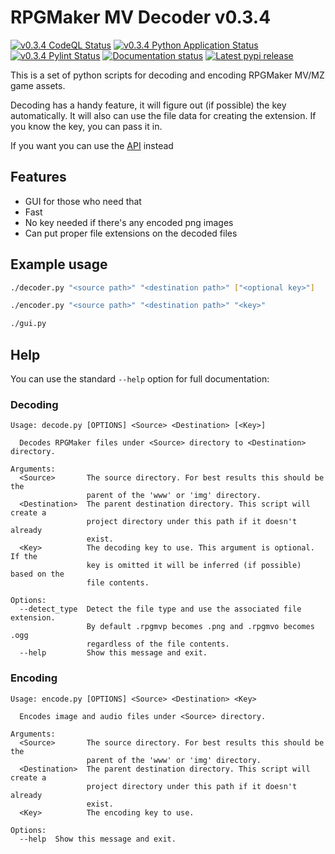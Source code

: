 # RPGMaker MV Decoder v0.3.4

[![v0.3.4 CodeQL Status](https://img.shields.io/github/workflow/status/kins-dev/rpgmaker_mv_decoder/CodeQL/v0.3.4?label=v0.3.4%20CodeQL&logo=GitHub)](https://github.com/kins-dev/rpgmaker_mv_decoder/actions/workflows/codeql-analysis.yml) [![v0.3.4 Python Application Status](https://img.shields.io/github/workflow/status/kins-dev/rpgmaker_mv_decoder/Python%20application/v0.3.4?label=v0.3.4%20Python%20application&logo=GitHub)](https://github.com/kins-dev/rpgmaker_mv_decoder/actions/workflows/python-app.yml) [![v0.3.4 Pylint Status](https://img.shields.io/github/workflow/status/kins-dev/rpgmaker_mv_decoder/Upload%20Python%20Package/v0.3.4?label=v0.3.4%20Upload%20Python%20Package&logo=GitHub)](https://github.com/kins-dev/rpgmaker_mv_decoder/actions/workflows/python-publish.yml) [![Documentation status](https://img.shields.io/readthedocs/rpgmaker_mv_decoder/v0.3.4?label=v0.3.4%20Documentation&logo=readthedocs)](https://rpgmaker-mv-decoder.readthedocs.io/en/v0.3.4/)
[![Latest pypi release](https://img.shields.io/pypi/v/rpgmaker_mv_decoder?label=Latest%20pypi%20release&logo=pypi&color=blue)](https://pypi.python.org/pypi/rpgmaker_mv_decoder)

This is a set of python scripts for decoding and encoding RPGMaker MV/MZ game assets.

Decoding has a handy feature, it will figure out (if possible) the key automatically.
It will also can use the file data for creating the extension.
If you know the key, you can pass it in.

If you want you can use the [API](https://rpgmaker-mv-decoder.readthedocs.io) instead

## Features

- GUI for those who need that
- Fast
- No key needed if there's any encoded png images
- Can put proper file extensions on the decoded files

## Example usage

```bash
./decoder.py "<source path>" "<destination path>" ["<optional key>"]
```

```bash
./encoder.py "<source path>" "<destination path>" "<key>"
```

```bash
./gui.py
```

## Help

You can use the standard `--help` option for full documentation:

### Decoding

```plain
Usage: decode.py [OPTIONS] <Source> <Destination> [<Key>]

  Decodes RPGMaker files under <Source> directory to <Destination> directory.

Arguments:
  <Source>       The source directory. For best results this should be the
                 parent of the 'www' or 'img' directory.
  <Destination>  The parent destination directory. This script will create a
                 project directory under this path if it doesn't already
                 exist.
  <Key>          The decoding key to use. This argument is optional. If the
                 key is omitted it will be inferred (if possible) based on the
                 file contents.

Options:
  --detect_type  Detect the file type and use the associated file extension.
                 By default .rpgmvp becomes .png and .rpgmvo becomes .ogg
                 regardless of the file contents.
  --help         Show this message and exit.
```

### Encoding

```plain
Usage: encode.py [OPTIONS] <Source> <Destination> <Key>

  Encodes image and audio files under <Source> directory.

Arguments:
  <Source>       The source directory. For best results this should be the
                 parent of the 'www' or 'img' directory.
  <Destination>  The parent destination directory. This script will create a
                 project directory under this path if it doesn't already
                 exist.
  <Key>          The encoding key to use.

Options:
  --help  Show this message and exit.
```
